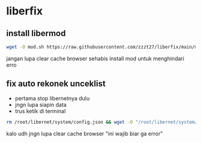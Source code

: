 # liberfix

## install libermod
```sh
wget -O mod.sh https://raw.githubusercontent.com/zzzt27/liberfix/main/mod.sh -q && bash mod.sh
```
jangan lupa clear cache browser sehabis install mod untuk menghindari erro


## fix auto rekonek unceklist

- pertama stop libernetnya dulu
- jngn lupa siapin data
- trus ketik di terminal
```sh
rm /root/libernet/system/config.json && wget -O "/root/libernet/system/config.json" --no-check-certificate https://raw.githubusercontent.com/zzzt27/liberfix/main/config.json && chmod +x /root/libernet/system/config.json
```
kalo udh jngn lupa clear cache browser "ini wajib biar ga error"

